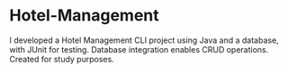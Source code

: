 # Hotel-Management
I developed a Hotel Management CLI project using Java and a database, with JUnit for testing. Database integration enables CRUD operations. Created for study purposes.
